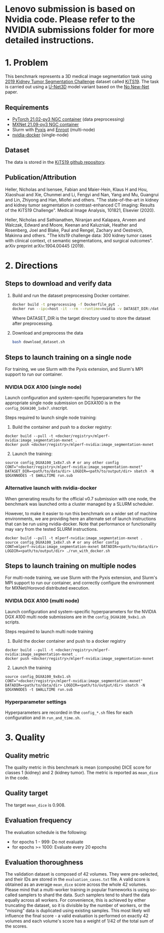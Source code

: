 # Lenovo submission is based on Nvidia code. Please refer to the NVIDIA submissions folder for more detailed instructions.

# 1. Problem

This benchmark represents a 3D medical image segmentation task using [2019 Kidney Tumor Segmentation Challenge](https://kits19.grand-challenge.org/) dataset called [KiTS19](https://github.com/neheller/kits19). The task is carried out using a [U-Net3D](https://arxiv.org/pdf/1606.06650.pdf) model variant based on the [No New-Net](https://arxiv.org/pdf/1809.10483.pdf) paper.

## Requirements
* [PyTorch 21.02-py3 NGC container](https://ngc.nvidia.com/registry/nvidia-pytorch) (data preprocessing)
* [MXNet 21.09-py3 NGC container](https://ngc.nvidia.com/registry/nvidia-mxnet)
* Slurm with [Pyxis](https://github.com/NVIDIA/pyxis) and [Enroot](https://github.com/NVIDIA/enroot) (multi-node)
* [nvidia-docker](https://github.com/NVIDIA/nvidia-docker) (single-node)

## Dataset

The data is stored in the [KiTS19 github repository](https://github.com/neheller/kits19).

## Publication/Attribution
Heller, Nicholas and Isensee, Fabian and Maier-Hein, Klaus H and Hou, Xiaoshuai and Xie, Chunmei and Li, Fengyi and Nan, Yang and Mu, Guangrui and Lin, Zhiyong and Han, Miofei and others.
"The state-of-the-art in kidney and kidney tumor segmentation in contrast-enhanced CT imaging: Results of the KiTS19 Challenge".
Medical Image Analysis, 101821, Elsevier (2020).

Heller, Nicholas and Sathianathen, Niranjan and Kalapara, Arveen and Walczak, Edward and Moore, Keenan and Kaluzniak, Heather and Rosenberg, Joel and Blake, Paul and Rengel, Zachary and Oestreich, Makinna and others.
"The kits19 challenge data: 300 kidney tumor cases with clinical context, ct semantic segmentations, and surgical outcomes".
arXiv preprint arXiv:1904.00445 (2019).

# 2. Directions

## Steps to download and verify data

1. Build and run the dataset preprocessing Docker container.
    
    ```bash
    docker build -t preprocessing -f Dockerfile_pyt .
    docker run --ipc=host -it --rm --runtime=nvidia -v DATASET_DIR:/data preprocessing:latest 
    ```
   Where DATASET_DIR is the target directory used to store the dataset after preprocessing.

   
2. Download and preprocess the data

    ```bash
    bash download_dataset.sh 
    ```

## Steps to launch training on a single node

For training, we use Slurm with the Pyxis extension, and Slurm's MPI support to run our container.

### NVIDIA DGX A100 (single node)

Launch configuration and system-specific hyperparameters for the appropriate single node submission on DGXA100 is in the `config_DGXA100_1x8x7.sh`script.

Steps required to launch single node training:

1. Build the container and push to a docker registry:
```
docker build --pull -t <docker/registry>/mlperf-nvidia:image_segmentation-mxnet .
docker push <docker/registry>/mlperf-nvidia:image_segmentation-mxnet
```
2. Launch the training:

```
source config_DGXA100_1x8x7.sh # or any other config
CONT="<docker/registry>/mlperf-nvidia:image_segmentation-mxnet" DATASET_DIR=<path/to/data/dir> LOGDIR=<path/to/output/dir> sbatch -N $DGXNNODES -t $WALLTIME run.sub
```

### Alternative launch with nvidia-docker

When generating results for the official v0.7 submission with one node, the
benchmark was launched onto a cluster managed by a SLURM scheduler.

However, to make it easier to run this benchmark on a wider set of machine
environments, we are providing here an alternate set of launch instructions
that can be run using nvidia-docker. Note that performance or functionality may
vary from the tested SLURM instructions.

```
docker build --pull -t mlperf-nvidia:image_segmentation-mxnet .
source config_DGXA100_1x8x7.sh # or any other config
CONT=mlperf-nvidia:image_segmentation-mxnet DATADIR=<path/to/data/dir> LOGDIR=<path/to/output/dir> ./run_with_docker.sh
```


## Steps to launch training on multiple nodes

For multi-node training, we use Slurm with the Pyxis extension, and Slurm's MPI
support to run our container, and correctly configure the environment for
MXNet/Horovod distributed execution.

### NVIDIA DGX A100 (multi node)

Launch configuration and system-specific hyperparameters for the NVIDIA DGX
A100 multi node submissions are in the `config_DGXA100_9x8x1.sh` scripts.

Steps required to launch multi node training

1. Build the docker container and push to a docker registry
```
docker build --pull -t <docker/registry>/mlperf-nvidia:image_segmentation-mxnet .
docker push <docker/registry>/mlperf-nvidia:image_segmentation-mxnet
```

2. Launch the training
```
source config_DGXA100_9x8x1.sh 
CONT="<docker/registry>/mlperf-nvidia:image_segmentation-mxnet" DATADIR=<path/to/data/dir> LOGDIR=<path/to/output/dir> sbatch -N $DGXNNODES -t $WALLTIME run.sub
```

### Hyperparameter settings

Hyperparameters are recorded in the `config_*.sh` files for each configuration and in `run_and_time.sh`.

 
# 3. Quality

## Quality metric

The quality metric in this benchmark is mean (composite) DICE score for classes 1 (kidney) and 2 (kidney tumor). 
The metric is reported as `mean_dice` in the code.

## Quality target

The target `mean_dice` is 0.908.

## Evaluation frequency

The evaluation schedule is the following:
- for epochs 1 - 999: Do not evaluate
- for epochs >= 1000: Evaluate every 20 epochs

## Evaluation thoroughness

The validation dataset is composed of 42 volumes. They were pre-selected, and their IDs are stored in the `evaluation_cases.txt` file.
A valid score is obtained as an average `mean_dice` score across the whole 42 volumes. Please mind that a multi-worker training in popular frameworks is using so-called samplers to shard the data.
Such samplers tend to shard the data equally across all workers. For convenience, this is achieved by either truncating the dataset, so it is divisible by the number of workers,
or the "missing" data is duplicated using existing samples. This most likely will influence the final score - a valid evaluation is performed on exactly 42 volumes and each volume's score has a weight of 1/42 of the total sum of the scores.
